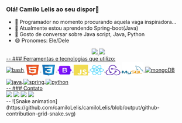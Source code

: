 ###  Olá! Camilo Lelis ao seu dispor👋

- 🔭 Programador no momento procurando aquela vaga inspiradora...
- 🌱 Atualmente estou aprendendo Spring-boot(Java)
- 💬 Gosto de conversar sobre Java script, Java, Python
- 😄 Pronomes: Ele/Dele

<div align="center">
  <a href="https://github.com/camiloLelis">
  <img height="180em" src="https://github-readme-stats.vercel.app/api?username=camiloLelis&show_icons=true&theme=dark&include_all_commits=true&count_private=true"/>
  <img height="180em" src="https://github-readme-stats.vercel.app/api/top-langs/?username=camiloLelis&layout=compact&langs_count=7&theme=dracula"/>
</div>
 --
 ### Ferramentas e tecnologias que utilizo:

<div>
  <img align="center" alt="bash" height="30" width="40" src="https://cdn.jsdelivr.net/gh/devicons/devicon/icons/bash/bash-plain.svg">
  <img align="center" alt="HTML" height="30" width="40" src="https://raw.githubusercontent.com/devicons/devicon/master/icons/html5/html5-original.svg">
  <img align="center" alt="CSS" height="30" width="40" src="https://raw.githubusercontent.com/devicons/devicon/master/icons/css3/css3-original.svg">
  <img align="center" alt="bootstrap" height="30" width="40" src="https://raw.githubusercontent.com/devicons/devicon/master/icons/bootstrap/bootstrap-original.svg">
  <img align="center" alt="Js" height="30" width="40" src="https://raw.githubusercontent.com/devicons/devicon/master/icons/javascript/javascript-plain.svg">
  <img align="center" alt="React" height="30" width="40" src="https://raw.githubusercontent.com/devicons/devicon/master/icons/react/react-original.svg">
  <img align="center" alt="redux" height="30" width="40" src="https://raw.githubusercontent.com/devicons/devicon/master/icons/redux/redux-original.svg">
  <img align="center" alt="mysql" height="45" width="60" src="https://raw.githubusercontent.com/devicons/devicon/master/icons/mysql/mysql-original-wordmark.svg">
  <img align="center" alt="mongoDB" height="40" width="55" src="https://cdn.jsdelivr.net/gh/devicons/devicon/icons/mongodb/mongodb-original-wordmark.svg" />
  <img align="center" alt="java" height="40" width="55" src="https://cdn.jsdelivr.net/gh/devicons/devicon/icons/java/java-original-wordmark.svg" />
  <img align="center" alt="spring" height="40" width="55" src="https://cdn.jsdelivr.net/gh/devicons/devicon/icons/spring/spring-original-wordmark.svg" />
  <img align="center" alt="python" height="40" width="55" src="https://cdn.jsdelivr.net/gh/devicons/devicon/icons/python/python-original-wordmark.svg" />
</div>
 --
### Contato

<div>
  <a href="https://www.linkedin.com/in/camilo-de-souza/" target="_blank"><img src="https://img.shields.io/badge/-LinkedIn-%230077B5?style=for-the-badge&logo=linkedin&logoColor=white" target="_blank"></a>
  <a href = "mailto:lafirmafuerte@gmail.com"><img src="https://img.shields.io/badge/-Gmail-%23333?style=for-the-badge&logo=gmail&logoColor=white" target="_blank"></a>
  <a href="" target="_blank"><img src="https://img.shields.io/badge/-Instagram-%23E4405F?style=for-the-badge&logo=instagram&logoColor=white" target="_blank"></a>
 <a href="https://discord.gg/9433" target="_blank"><img src="https://img.shields.io/badge/Discord-7289DA?style=for-the-badge&logo=discord&logoColor=white" target="_blank"></a> 
  </div>
  --
![Snake animation](https://github.com/camiloLelis/camiloLelis/blob/output/github-contribution-grid-snake.svg)
  
